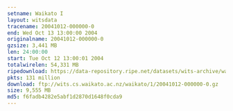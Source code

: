 ```yaml
---
setname: Waikato I
layout: witsdata
tracename: 20041012-000000-0
end: Wed Oct 13 13:00:00 2004
originalname: 20041012-000000-0
gzsize: 3,441 MB
len: 24:00:00
start: Tue Oct 12 13:00:01 2004
totalwirelen: 54,331 MB
ripedownload: https://data-repository.ripe.net/datasets/wits-archive/waikato/1/20041012-000000-0.gz
pkts: 131 million
download: ftp://wits.cs.waikato.ac.nz/waikato/1/20041012-000000-0.gz
size: 9,555 MB
md5: f6fadb4282e5abf1d2870d1648f0cda9
---
```

